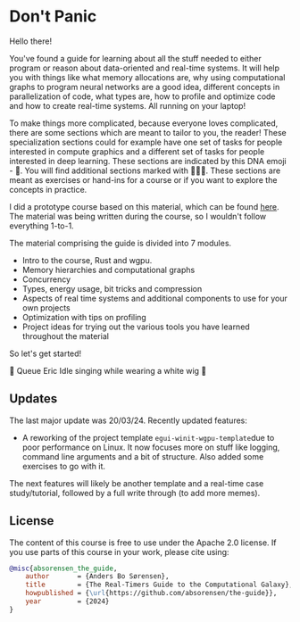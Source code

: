 # Don't Panic
Hello there!

You've found a guide for learning about all the stuff needed to either program or reason about data-oriented
and real-time systems. It will help you with things like what memory allocations are, why using computational graphs
to program neural networks are a good idea, different concepts in parallelization of code, what types are,
how to profile and optimize code and how to create real-time systems. All running on your laptop!

To make things more complicated, because everyone loves complicated, there are some sections which are meant to
tailor to you, the reader! These specialization sections could for example have one set of tasks for people
interested in compute graphics and a different set of tasks for people interested in deep learning.
These sections are indicated by this DNA emoji - 🧬. You will find additional sections marked with 👨🏼‍💻.
These sections are meant as exercises or hand-ins for a course or if you want to explore the concepts
in practice.

I did a prototype course based on this material, which can be found [here][0]. The material was being written
during the course, so I wouldn't follow everything 1-to-1.

The material comprising the guide is divided into 7 modules.

* Intro to the course, Rust and wgpu.
* Memory hierarchies and computational graphs
* Concurrency
* Types, energy usage, bit tricks and compression
* Aspects of real time systems and additional components to use for your own projects
* Optimization with tips on profiling
* Project ideas for trying out the various tools you have learned throughout the material

So let's get started!

🌌 Queue Eric Idle singing while wearing a white wig 🌌

## Updates
The last major update was 20/03/24.
Recently updated features:

* A reworking of the project template ```egui-winit-wgpu-template```due to poor performance on Linux. It now
focuses more on stuff like logging, command line arguments and a bit of structure. Also added some exercises
to go with it.

The next features will likely be another template and a real-time case study/tutorial, followed by a full
write through (to add more memes).

## License
The content of this course is free to use under the Apache 2.0 license.
If you use parts of this course in your work, please cite using:

```bibtex
@misc{absorensen_the_guide,
    author       = {Anders Bo Sørensen},
    title        = {The Real-Timers Guide to the Computational Galaxy},
    howpublished = {\url{https://github.com/absorensen/the-guide}},
    year         = {2024}
}
```

[0]: https://absorensen.github.io/real-time-visual-and-machine-learning-systems/
